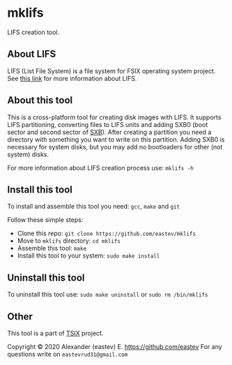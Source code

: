 # mklifs
LIFS creation tool.

## About LIFS
LIFS (List File System) is a file system for FSIX operating system project.
See [this link](LIFS.md) for more information about LIFS.

## About this tool
This is a cross-platform tool for creating disk images with LIFS. 
It supports LIFS partitioning, converting files to LIFS units and adding 
SXB0 (boot sector and second sector of [SXB](https://github.com/eastev/sxb)).
After creating a partition you need a directory with something you want to
write on this partition. Adding SXB0 is necessary for system disks, but you 
may add no bootloaders for other (not system) disks.

For more information about LIFS creation process use: `mklifs -h`

## Install this tool
To install and assemble this tool you need: `gcc`, `make` and `git`

Follow these simple steps:
* Clone this repo: `git clone https://github.com/eastev/mklifs`
* Move to `mklifs` directory: `cd mklifs`
* Assemble this tool: `make`
* Install this tool to your system: `sudo make install`

## Uninstall this tool
To uninstall this tool use: `sudo make uninstall` or `sudo rm /bin/mklifs`

## Other
This tool is a part of [TSIX](https://github.com/eastev/tsix) project.


Copyright © 2020 Alexander (eastev) E. <https://github.com/eastev>
For any questions write on `eastevrud31@gmail.com`
